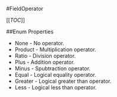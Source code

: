 #FieldOperator

[[_TOC_]]

##Enum Properties 

* None -  No operator. 
* Product -  Multiplication operator. 
* Ratio -  Division operator. 
* Plus -  Addition operator. 
* Minus -  Spubtraction operator. 
* Equal -  Logical equality operator. 
* Greater -  Logical greater than operator. 
* Less -  Logical less than operator. 